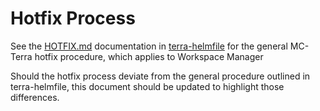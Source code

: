 # Hotfix Process

See the [HOTFIX.md](https://github.com/broadinstitute/terra-helmfile/blob/master/docs/HOTFIX.md) documentation in [terra-helmfile](https://github.com/broadinstitute/terra-helmfile) for the general MC-Terra hotfix procedure, which applies to Workspace Manager

Should the hotfix process deviate from the general procedure outlined in terra-helmfile, this document should be updated to highlight those differences.